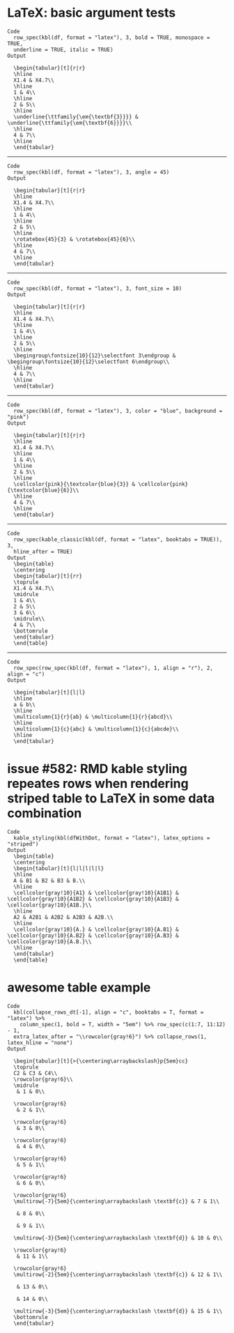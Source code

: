 # LaTeX: basic argument tests

    Code
      row_spec(kbl(df, format = "latex"), 3, bold = TRUE, monospace = TRUE,
      underline = TRUE, italic = TRUE)
    Output
      
      \begin{tabular}[t]{r|r}
      \hline
      X1.4 & X4.7\\
      \hline
      1 & 4\\
      \hline
      2 & 5\\
      \hline
      \underline{\ttfamily{\em{\textbf{3}}}} & \underline{\ttfamily{\em{\textbf{6}}}}\\
      \hline
      4 & 7\\
      \hline
      \end{tabular}

---

    Code
      row_spec(kbl(df, format = "latex"), 3, angle = 45)
    Output
      
      \begin{tabular}[t]{r|r}
      \hline
      X1.4 & X4.7\\
      \hline
      1 & 4\\
      \hline
      2 & 5\\
      \hline
      \rotatebox{45}{3} & \rotatebox{45}{6}\\
      \hline
      4 & 7\\
      \hline
      \end{tabular}

---

    Code
      row_spec(kbl(df, format = "latex"), 3, font_size = 10)
    Output
      
      \begin{tabular}[t]{r|r}
      \hline
      X1.4 & X4.7\\
      \hline
      1 & 4\\
      \hline
      2 & 5\\
      \hline
      \begingroup\fontsize{10}{12}\selectfont 3\endgroup & \begingroup\fontsize{10}{12}\selectfont 6\endgroup\\
      \hline
      4 & 7\\
      \hline
      \end{tabular}

---

    Code
      row_spec(kbl(df, format = "latex"), 3, color = "blue", background = "pink")
    Output
      
      \begin{tabular}[t]{r|r}
      \hline
      X1.4 & X4.7\\
      \hline
      1 & 4\\
      \hline
      2 & 5\\
      \hline
      \cellcolor{pink}{\textcolor{blue}{3}} & \cellcolor{pink}{\textcolor{blue}{6}}\\
      \hline
      4 & 7\\
      \hline
      \end{tabular}

---

    Code
      row_spec(kable_classic(kbl(df, format = "latex", booktabs = TRUE)), 3,
      hline_after = TRUE)
    Output
      \begin{table}
      \centering
      \begin{tabular}[t]{rr}
      \toprule
      X1.4 & X4.7\\
      \midrule
      1 & 4\\
      2 & 5\\
      3 & 6\\
      \midrule\\
      4 & 7\\
      \bottomrule
      \end{tabular}
      \end{table}

---

    Code
      row_spec(row_spec(kbl(df, format = "latex"), 1, align = "r"), 2, align = "c")
    Output
      
      \begin{tabular}[t]{l|l}
      \hline
      a & b\\
      \hline
      \multicolumn{1}{r}{ab} & \multicolumn{1}{r}{abcd}\\
      \hline
      \multicolumn{1}{c}{abc} & \multicolumn{1}{c}{abcde}\\
      \hline
      \end{tabular}

# issue #582: RMD kable styling repeates rows when rendering striped table to LaTeX in some data combination

    Code
      kable_styling(kbl(dfWithDot, format = "latex"), latex_options = "striped")
    Output
      \begin{table}
      \centering
      \begin{tabular}[t]{l|l|l|l|l}
      \hline
      A & B1 & B2 & B3 & B.\\
      \hline
      \cellcolor{gray!10}{A1} & \cellcolor{gray!10}{A1B1} & \cellcolor{gray!10}{A1B2} & \cellcolor{gray!10}{A1B3} & \cellcolor{gray!10}{A1B.}\\
      \hline
      A2 & A2B1 & A2B2 & A2B3 & A2B.\\
      \hline
      \cellcolor{gray!10}{A.} & \cellcolor{gray!10}{A.B1} & \cellcolor{gray!10}{A.B2} & \cellcolor{gray!10}{A.B3} & \cellcolor{gray!10}{A.B.}\\
      \hline
      \end{tabular}
      \end{table}

# awesome table example

    Code
      kbl(collapse_rows_dt[-1], align = "c", booktabs = T, format = "latex") %>%
        column_spec(1, bold = T, width = "5em") %>% row_spec(c(1:7, 11:12) - 1,
      extra_latex_after = "\\rowcolor{gray!6}") %>% collapse_rows(1, latex_hline = "none")
    Output
      
      \begin{tabular}[t]{>{\centering\arraybackslash}p{5em}cc}
      \toprule
      C2 & C3 & C4\\
      \rowcolor{gray!6}\\
      \midrule
       & 1 & 0\\
      
      \rowcolor{gray!6}
       & 2 & 1\\
      
      \rowcolor{gray!6}
       & 3 & 0\\
      
      \rowcolor{gray!6}
       & 4 & 0\\
      
      \rowcolor{gray!6}
       & 5 & 1\\
      
      \rowcolor{gray!6}
       & 6 & 0\\
      
      \rowcolor{gray!6}
      \multirow{-7}{5em}{\centering\arraybackslash \textbf{c}} & 7 & 1\\
      
       & 8 & 0\\
      
       & 9 & 1\\
      
      \multirow{-3}{5em}{\centering\arraybackslash \textbf{d}} & 10 & 0\\
      
      \rowcolor{gray!6}
       & 11 & 1\\
      
      \rowcolor{gray!6}
      \multirow{-2}{5em}{\centering\arraybackslash \textbf{c}} & 12 & 1\\
      
       & 13 & 0\\
      
       & 14 & 0\\
      
      \multirow{-3}{5em}{\centering\arraybackslash \textbf{d}} & 15 & 1\\
      \bottomrule
      \end{tabular}

